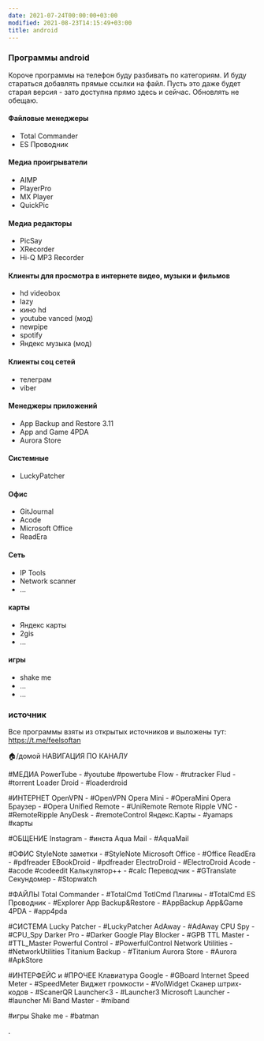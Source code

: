 ```yaml
---
date: 2021-07-24T00:00:00+03:00
modified: 2021-08-23T14:15:49+03:00
title: android
---
```


### Программы android

Короче программы на телефон буду разбивать по категориям. И буду стараться добавлять прямые ссылки на файл. Пусть это даже будет старая версия - зато доступна прямо здесь и сейчас. Обновлять не обещаю.

#### Файловые менеджеры
   - Total Commander 
   - ES Проводник

#### Медиа проигрыватели
   - AIMP
   - PlayerPro
   - MX Player
   - QuickPic
 
#### Медиа редакторы
   - PicSay
   - XRecorder
   - Hi-Q MP3 Recorder 

#### Клиенты для просмотра в интернете видео, музыки и фильмов
   - hd videobox
   - lazy
   - кино hd
   - youtube vanced (мод)
   - newpipe
   - spotify
   - Яндекс музыка (мод)

#### Клиенты соц сетей
   - телеграм
   - viber

#### Менеджеры приложений
   - App Backup and Restore 3.11
   - App and Game 4PDA
   - Aurora Store

#### Системные
   - LuckyPatcher

#### Офис
   - GitJournal
   - Acode
   - Microsoft Office
   - ReadEra

#### Сеть
- IP Tools
- Network scanner
- ...

#### карты
- Яндекс карты
- 2gis
- ...

#### игры
- shake me
- ...
- ...



### источник
Все программы взяты из открытых источников и выложены тут: <https://t.me/feelsoftan>

:house:/домой
НАВИГАЦИЯ ПО КАНАЛУ 

#МЕДИА
PowerTube - #youtube #powertube
Flow - #rutracker
Flud - #torrent
Loader Droid - #loaderdroid


#ИНТЕРНЕТ
OpenVPN - #OpenVPN
Opera Mini - #OperaMini
Opera Браузер - #Opera
Unified Remote - #UniRemote
Remote Ripple VNC - #RemoteRipple
AnyDesk - #remoteControl
Яндекс.Карты - #yamaps #карты

#ОБЩЕНИЕ
Instagram - #инста
Aqua Mail - #AquaMail

#ОФИС
StyleNote заметки - #StyleNote 
Microsoft Office - #Office
ReadEra - #pdfreader
EBookDroid - #pdfreader
ElectroDroid - #ElectroDroid
Acode - #acode #codeedit
Калькулятор++ - #calc
Переводчик - #GTranslate
Секундомер - #Stopwatch

#ФАЙЛЫ
Total Commander - #TotalCmd
TotlCmd Плагины - #TotalCmd
ES Проводник - #Explorer
App Backup&Restore  - #AppBackup
App&Game 4PDA - #app4pda

#СИСТЕМА
Lucky Patcher - #LuckyPatcher
AdAway - #AdAway
CPU Spy - #CPU_Spy
Darker Pro - #Darker
Google Play Blocker - #GPB
TTL Master - #TTL_Master
Powerful Control - #PowerfulControl
Network Utilities - #NetworkUtilities 
Titanium Backup - #Titanium
Aurora Store - #Aurora #ApkStore

#ИНТЕРФЕЙС и #ПРОЧЕЕ
Клавиатура Google - #GBoard
Internet Speed Meter - #SpeedMeter
Виджет громкости - #VolWidget
Сканер штрих-кодов - #ScanerQR
Launcher<3 - #Launcher3
Microsoft Launcher - #launcher
Mi Band Master - #miband

#игры
Shake me - #batman

.
